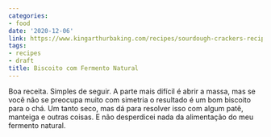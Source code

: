 ```yaml
---
categories:
- food
date: '2020-12-06'
link: https://www.kingarthurbaking.com/recipes/sourdough-crackers-recipe
tags:
- recipes
- draft
title: Biscoito com Fermento Natural
---
```


Boa receita. Simples de seguir. A parte mais difícil é abrir a massa, mas se você não se preocupa muito com simetria o resultado é um bom biscoito para o chá. Um tanto seco, mas dá para resolver isso com algum patê, manteiga e outras coisas. E não desperdicei nada da alimentação do meu fermento natural.